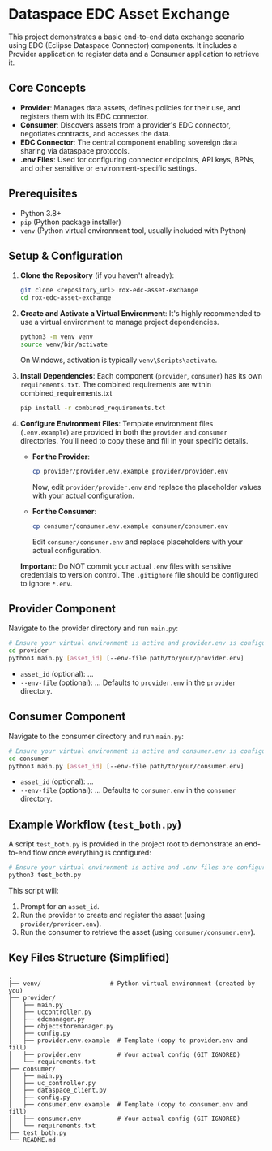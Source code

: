 
# Dataspace EDC Asset Exchange

This project demonstrates a basic end-to-end data exchange scenario using EDC (Eclipse Dataspace Connector) components. It includes a Provider application to register data and a Consumer application to retrieve it.

## Core Concepts

- **Provider**: Manages data assets, defines policies for their use, and registers them with its EDC connector.
- **Consumer**: Discovers assets from a provider's EDC connector, negotiates contracts, and accesses the data.
- **EDC Connector**: The central component enabling sovereign data sharing via dataspace protocols.
- **.env Files**: Used for configuring connector endpoints, API keys, BPNs, and other sensitive or environment-specific settings.

## Prerequisites

- Python 3.8+
- `pip` (Python package installer)
- `venv` (Python virtual environment tool, usually included with Python)

## Setup & Configuration

1.  **Clone the Repository** (if you haven't already):
    ```bash
    git clone <repository_url> rox-edc-asset-exchange
    cd rox-edc-asset-exchange
    ```

2.  **Create and Activate a Virtual Environment**:
    It's highly recommended to use a virtual environment to manage project dependencies.
    ```bash
    python3 -m venv venv
    source venv/bin/activate
    ```
    On Windows, activation is typically `venv\Scripts\activate`.

3.  **Install Dependencies**:
    Each component (`provider`, `consumer`) has its own `requirements.txt`. The combined requirements are within combined_requirements.txt
    ```bash
    pip install -r combined_requirements.txt
    ```



4.  **Configure Environment Files**:
    Template environment files (`.env.example`) are provided in both the `provider` and `consumer` directories. You'll need to copy these and fill in your specific details.

    *   **For the Provider**:
        ```bash
        cp provider/provider.env.example provider/provider.env
        ```
        Now, edit `provider/provider.env` and replace the placeholder values with your actual configuration.

    *   **For the Consumer**:
        ```bash
        cp consumer/consumer.env.example consumer/consumer.env
        ```
        Edit `consumer/consumer.env` and replace placeholders with your actual configuration.

    **Important**: Do NOT commit your actual `.env` files with sensitive credentials to version control. The `.gitignore` file should be configured to ignore `*.env`.

## Provider Component

Navigate to the provider directory and run `main.py`:

```bash
# Ensure your virtual environment is active and provider.env is configured
cd provider
python3 main.py [asset_id] [--env-file path/to/your/provider.env]
```

-   `asset_id` (optional): ...
-   `--env-file` (optional): ... Defaults to `provider.env` in the `provider` directory.

## Consumer Component

Navigate to the consumer directory and run `main.py`:

```bash
# Ensure your virtual environment is active and consumer.env is configured
cd consumer
python3 main.py [asset_id] [--env-file path/to/your/consumer.env]
```

-   `asset_id` (optional): ...
-   `--env-file` (optional): ... Defaults to `consumer.env` in the `consumer` directory.

## Example Workflow (`test_both.py`)

A script `test_both.py` is provided in the project root to demonstrate an end-to-end flow once everything is configured:

```bash
# Ensure your virtual environment is active and .env files are configured
python3 test_both.py
```

This script will:
1. Prompt for an `asset_id`.
2. Run the provider to create and register the asset (using `provider/provider.env`).
3. Run the consumer to retrieve the asset (using `consumer/consumer.env`).

## Key Files Structure (Simplified)

```
.
├── venv/                   # Python virtual environment (created by you)
├── provider/
│   ├── main.py
│   ├── uccontroller.py
│   ├── edcmanager.py
│   ├── objectstoremanager.py
│   ├── config.py
│   ├── provider.env.example  # Template (copy to provider.env and fill)
│   ├── provider.env          # Your actual config (GIT IGNORED)
│   └── requirements.txt
├── consumer/
│   ├── main.py
│   ├── uc_controller.py
│   ├── dataspace_client.py
│   ├── config.py
│   ├── consumer.env.example  # Template (copy to consumer.env and fill)
│   ├── consumer.env          # Your actual config (GIT IGNORED)
│   └── requirements.txt
├── test_both.py
└── README.md
```
